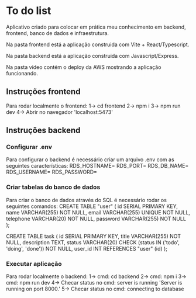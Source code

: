 # To do list

Aplicativo criado para colocar em prática meu conhecimento em backend, frontend, banco de dados e infraestrutura.

Na pasta frontend está a aplicação construida com Vite + React/Typescript.

Na pasta backend está a aplicação construida com Javascript/Express.

Na pasta vídeo contém o deploy da AWS mostrando a aplicação funcionando.

## Instruções frontend

Para rodar localmente o frontend:
1-> cd frontend
2-> npm i
3-> npm run dev
4-> Abrir no navegador 'localhost:5473'

## Instruções backend

### Configurar .env
Para configurar o backend é necessário criar um arquivo .env com as seguintes características:
RDS_HOSTNAME=
RDS_PORT=
RDS_DB_NAME=
RDS_USERNAME=
RDS_PASSWORD=

### Criar tabelas do banco de dados
Para criar o banco de dados através do SQL é necessário rodar os seguintes comandos:
CREATE TABLE "user" (
    id SERIAL PRIMARY KEY,
    name VARCHAR(255) NOT NULL,
    email VARCHAR(255) UNIQUE NOT NULL,
    telephone VARCHAR(20) NOT NULL,
    password VARCHAR(255) NOT NULL
);

CREATE TABLE task (
    id SERIAL PRIMARY KEY,
    title VARCHAR(255) NOT NULL,
    description TEXT,
    status VARCHAR(20) CHECK (status IN ('todo', 'doing', 'done')) NOT NULL,
    user_id INT REFERENCES "user" (id)
);

### Executar aplicação
Para rodar localmente o backend:
1-> cmd: cd backend
2-> cmd: npm i
3-> cmd: npm run dev
4-> Checar status no cmd: server is running 'Server is running on port 8000.'
5-> Checar status no cmd: connecting to database
